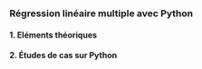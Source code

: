 ### Régression linéaire multiple avec Python

#### 1. Eléments théoriques



#### 2. Études de cas sur Python




